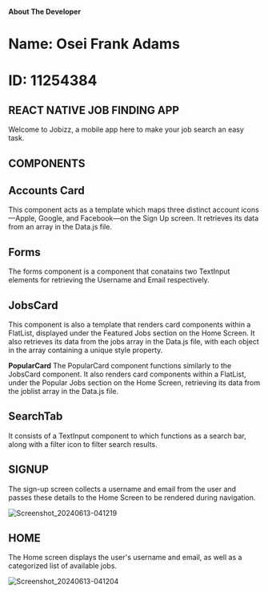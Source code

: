 **About The Developer**
# Name: Osei Frank Adams
# ID: 11254384

## REACT NATIVE JOB FINDING APP
Welcome to Jobizz, a mobile app here to make your job search an easy task.

## COMPONENTS
## Accounts Card
This component acts as a template which maps three distinct account icons—Apple, Google, and Facebook—on the Sign Up screen. It retrieves its data from an array in   the Data.js file.

## Forms
The forms component is a component that conatains two TextInput elements for retrieving the Username and Email respectively.

## JobsCard
This component is also a template that renders card components within a FlatList, displayed under the Featured Jobs section on the Home Screen. It also retrieves its data from the jobs array in the Data.js file, with each object in the array containing a unique style property.

**PopularCard**
The PopularCard component functions similarly to the JobsCard component. It also renders card components within a FlatList, under the Popular Jobs section on the Home Screen, retrieving its data from the joblist array in the Data.js file.

## SearchTab
It consists of a TextInput component to which functions as a search bar, along with a filter icon to filter search results.

## SIGNUP
The sign-up screen collects a username and email from the user and passes these details to the Home Screen to be rendered during navigation.

![Screenshot_20240613-041219](https://github.com/Healer2003/rn-assignment4-11254384/assets/151882972/e721fd82-cf42-4c84-bd10-24b957454313)

## HOME
The Home screen displays the user's username and email, as well as a categorized list of available jobs.

![Screenshot_20240613-041204](https://github.com/Healer2003/rn-assignment4-11254384/assets/151882972/17fb6228-e7e5-4f9a-bf04-efe4419cae06)



